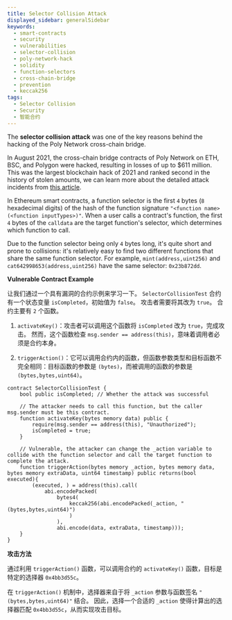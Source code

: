 ```yaml
---
title: Selector Collision Attack
displayed_sidebar: generalSidebar
keywords:
  - smart-contracts
  - security
  - vulnerabilities
  - selector-collision
  - poly-network-hack
  - solidity
  - function-selectors
  - cross-chain-bridge
  - prevention
  - keccak256
tags:
  - Selector Collision
  - Security
  - 智能合约
---
```


The **selector collision attack** was one of the key reasons behind the hacking of the Poly Network cross-chain bridge.

In August 2021, the cross-chain bridge contracts of Poly Network on ETH, BSC, and Polygon were hacked, resulting in losses of up to $611 million. This was the largest blockchain hack of 2021 and ranked second in the history of stolen amounts, we can learn more about the detailed attack incidents from [this article](https://rekt.news/polynetwork-rekt/).

In Ethereum smart contracts, a function selector is the first `4` bytes (`8` hexadecimal digits) of the hash of the function signature `"<function name>(<function inputTypes>)"`. When a user calls a contract's function, the first `4` bytes of the `calldata` are the target function's selector, which determines which function to call.

Due to the function selector being only `4` bytes long, it's quite short and prone to collisions: it's relatively easy to find two different functions that share the same function selector. For example, `mint(address,uint256)` and `cat642998653(address,uint256)` have the same selector: `0x23b872dd`.

**Vulnerable Contract Example**

让我们通过一个具有漏洞的合约示例来学习一下。 `SelectorCollisionTest` 合约有一个状态变量 `isCompleted`，初始值为 `false`。 攻击者需要将其改为 `true`。 合约主要有 `2` 个函数。

1. `activateKey()`：攻击者可以调用这个函数将 `isCompleted` 改为 `true`，完成攻击。 然而，这个函数检查 `msg.sender == address(this)`，意味着调用者必须是合约本身。

2. `triggerAction()`：它可以调用合约内的函数，但函数参数类型和目标函数不完全相同：目标函数的参数是 `(bytes)`，而被调用的函数的参数是 `(bytes,bytes,uint64)`。

```solidity
contract SelectorCollisionTest {
    bool public isCompleted; // Whether the attack was successful

    // The attacker needs to call this function, but the caller msg.sender must be this contract.
    function activateKey(bytes memory data) public {
        require(msg.sender == address(this), "Unauthorized");
        isCompleted = true;
    }

    // Vulnerable, the attacker can change the _action variable to collide with the function selector and call the target function to complete the attack.
    function triggerAction(bytes memory _action, bytes memory data, bytes memory extraData, uint64 timestamp) public returns(bool executed){
        (executed, ) = address(this).call(
            abi.encodePacked(
                bytes4(
                    keccak256(abi.encodePacked(_action, "(bytes,bytes,uint64)")
                    )
                ),
                abi.encode(data, extraData, timestamp)));
    }
}
```

**攻击方法**

通过利用 `triggerAction()` 函数，可以调用合约的 `activateKey()` 函数，目标是特定的选择器 `0x4bb3d55c`。

在 `triggerAction()` 机制中，选择器来自于将 `_action` 参数与函数签名 `"(bytes,bytes,uint64)"` 结合。 因此，选择一个合适的 `_action` 使得计算出的选择器匹配 `0x4bb3d55c`，从而实现攻击目标。
